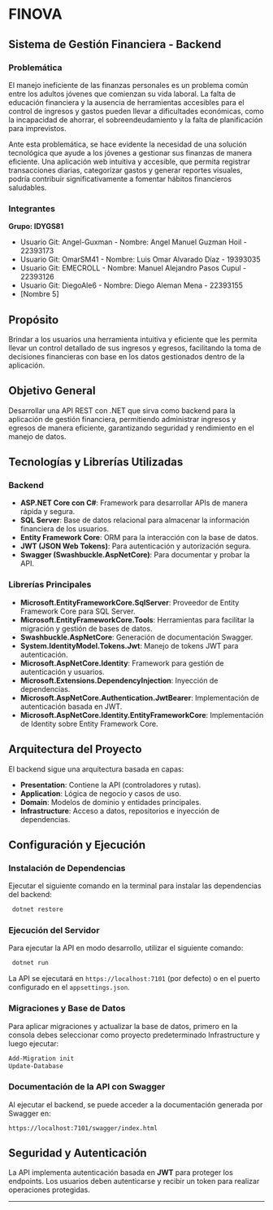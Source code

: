 # FINOVA

## Sistema de Gestión Financiera - Backend

### Problemática
El manejo ineficiente de las finanzas personales es un problema común entre los adultos jóvenes que comienzan su vida laboral. La falta de educación financiera y la ausencia de herramientas accesibles para el control de ingresos y gastos pueden llevar a dificultades económicas, como la incapacidad de ahorrar, el sobreendeudamiento y la falta de planificación para imprevistos.

Ante esta problemática, se hace evidente la necesidad de una solución tecnológica que ayude a los jóvenes a gestionar sus finanzas de manera eficiente. Una aplicación web intuitiva y accesible, que permita registrar transacciones diarias, categorizar gastos y generar reportes visuales, podría contribuir significativamente a fomentar hábitos financieros saludables.

### Integrantes
**Grupo: IDYGS81**
- Usuario Git: Angel-Guxman - Nombre: Angel Manuel Guzman Hoil - 22393173
- Usuario Git: OmarSM41 - Nombre: Luis Omar Alvarado Díaz - 19393035
- Usuario Git: EMECROLL - Nombre: Manuel Alejandro Pasos Cupul - 22393126
- Usuario Git: DiegoAle6 - Nombre: Diego Aleman Mena - 22393155 
- [Nombre 5]

## Propósito
Brindar a los usuarios una herramienta intuitiva y eficiente que les permita llevar un control detallado de sus ingresos y egresos, facilitando la toma de decisiones financieras con base en los datos gestionados dentro de la aplicación.

## Objetivo General
Desarrollar una API REST con .NET que sirva como backend para la aplicación de gestión financiera, permitiendo administrar ingresos y egresos de manera eficiente, garantizando seguridad y rendimiento en el manejo de datos.

## Tecnologías y Librerías Utilizadas

### **Backend**
- **ASP.NET Core con C#**: Framework para desarrollar APIs de manera rápida y segura.
- **SQL Server**: Base de datos relacional para almacenar la información financiera de los usuarios.
- **Entity Framework Core**: ORM para la interacción con la base de datos.
- **JWT (JSON Web Tokens)**: Para autenticación y autorización segura.
- **Swagger (Swashbuckle.AspNetCore)**: Para documentar y probar la API.

### **Librerías Principales**
- **Microsoft.EntityFrameworkCore.SqlServer**: Proveedor de Entity Framework Core para SQL Server.
- **Microsoft.EntityFrameworkCore.Tools**: Herramientas para facilitar la migración y gestión de bases de datos.
- **Swashbuckle.AspNetCore**: Generación de documentación Swagger.
- **System.IdentityModel.Tokens.Jwt**: Manejo de tokens JWT para autenticación.
- **Microsoft.AspNetCore.Identity**: Framework para gestión de autenticación y usuarios.
- **Microsoft.Extensions.DependencyInjection**: Inyección de dependencias.
- **Microsoft.AspNetCore.Authentication.JwtBearer**: Implementación de autenticación basada en JWT.
- **Microsoft.AspNetCore.Identity.EntityFrameworkCore**: Implementación de Identity sobre Entity Framework Core.

## Arquitectura del Proyecto
El backend sigue una arquitectura basada en capas:

- **Presentation**: Contiene la API (controladores y rutas).
- **Application**: Lógica de negocio y casos de uso.
- **Domain**: Modelos de dominio y entidades principales.
- **Infrastructure**: Acceso a datos, repositorios e inyección de dependencias.

## Configuración y Ejecución
### **Instalación de Dependencias**
Ejecutar el siguiente comando en la terminal para instalar las dependencias del backend:

```sh
 dotnet restore
```

### **Ejecución del Servidor**
Para ejecutar la API en modo desarrollo, utilizar el siguiente comando:

```sh
 dotnet run
```

La API se ejecutará en `https://localhost:7101` (por defecto) o en el puerto configurado en el `appsettings.json`.

### **Migraciones y Base de Datos**
Para aplicar migraciones y actualizar la base de datos, 
primero en la consola debes seleccionar como proyecto predeterminado Infrastructure y luego ejecutar:

```sh
Add-Migration init
Update-Database
```

### **Documentación de la API con Swagger**
Al ejecutar el backend, se puede acceder a la documentación generada por Swagger en:

```
https://localhost:7101/swagger/index.html
```

## Seguridad y Autenticación
La API implementa autenticación basada en **JWT** para proteger los endpoints. Los usuarios deben autenticarse y recibir un token para realizar operaciones protegidas.

---

